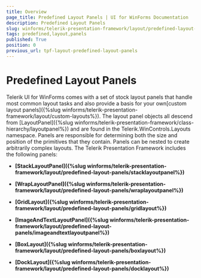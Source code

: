 ```yaml
---
title: Overview
page_title: Predefined Layout Panels | UI for WinForms Documentation
description: Predefined Layout Panels
slug: winforms/telerik-presentation-framework/layout/predefined-layout-panels
tags: predefined,layout,panels
published: True
position: 0
previous_url: tpf-layout-predefined-layout-panels
---
```


# Predefined Layout Panels

Telerik UI for WinForms comes with a set of stock layout panels that handle most common layout tasks and also provide a basis for your own[custom layout panels]({%slug winforms/telerik-presentation-framework/layout/custom-layouts%}). The layout panel objects all descend from [LayoutPanel]({%slug winforms/telerik-presentation-framework/class-hierarchy/layoutpanel%}) and are found in the Telerik.WinControls.Layouts namespace. Panels are responsible for determining both the size and position of the primitives that they contain. Panels can be nested to create arbitrarily complex layouts. The Telerik Presentation Framework includes the following panels:


* __[StackLayoutPanel]({%slug winforms/telerik-presentation-framework/layout/predefined-layout-panels/stacklayoutpanel%})__

* __[WrapLayoutPanel]({%slug winforms/telerik-presentation-framework/layout/predefined-layout-panels/wraplayoutpanel%})__

* __[GridLayout]({%slug winforms/telerik-presentation-framework/layout/predefined-layout-panels/gridlayout%})__

* __[ImageAndTextLayoutPanel]({%slug winforms/telerik-presentation-framework/layout/predefined-layout-panels/imageandtextlayoutpanel%})__

* __[BoxLayout]({%slug winforms/telerik-presentation-framework/layout/predefined-layout-panels/boxlayout%})__

* __[DockLayout]({%slug winforms/telerik-presentation-framework/layout/predefined-layout-panels/docklayout%})__
